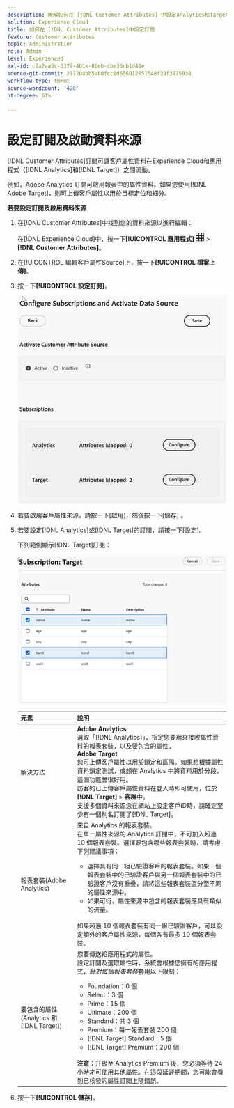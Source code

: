 ```yaml
---
description: 瞭解如何在 [!DNL Customer Attributes] 中設定Analytics和Target的訂閱，以及啟用資料來源。
solution: Experience Cloud
title: 如何在 [!DNL Customer Attributes]中設定訂閱
feature: Customer Attributes
topic: Administration
role: Admin
level: Experienced
exl-id: cfa2aa5c-337f-401e-80eb-cbe36cb1d41e
source-git-commit: 21120abb5ab0fcc8d556012851548f39f3875038
workflow-type: tm+mt
source-wordcount: '428'
ht-degree: 61%

---
```


# 設定訂閱及啟動資料來源

[!DNL Customer Attributes]訂閱可讓客戶屬性資料在Experience Cloud和應用程式（[!DNL Analytics]和[!DNL Target]）之間流動。

例如，Adobe Analytics 訂閱可啟用報表中的屬性資料。如果您使用[!DNL Adobe Target]，則可上傳客戶屬性以用於目標定位和細分。

**若要設定訂閱及啟用資料來源**

1. 在[!DNL Customer Attributes]中找到您的資料來源以進行編輯：

   在[!DNL Experience Cloud]中，按一下&#x200B;**[!UICONTROL 應用程式]** ![功能表](assets/menu-icon.png) > **[!DNL Customer Attributes]**。

1. 在[!UICONTROL 編輯客戶屬性Source]上，按一下&#x200B;**[!UICONTROL 檔案上傳]**。

1. 按一下&#x200B;**[!UICONTROL 設定訂閱]**。

   ![在 Experience Cloud 中設定訂閱](assets/configure-subscriptions.png)

1. 若要啟用客戶屬性來源，請按一下[啟用] **&#x200B;**，然後按一下[儲存] **&#x200B;**。

1. 若要設定[!DNL Analytics]或[!DNL Target]的訂閱，請按一下[設定]。**&#x200B;**

   下列範例顯示[!DNL Target]訂閱：

   ![步驟結果](assets/subscription-target.png)

   | 元素 | 說明 |
   |--- |--- |
   | 解決方法 | **Adobe Analytics**<br>&#x200B;選取「[!DNL Analytics]」，指定您要用來接收屬性資料的報表套裝，以及要包含的屬性。<br>**Adobe Target**<br>&#x200B;您可上傳客戶屬性以用於鎖定和區隔。如果想根據屬性資料鎖定測試，或想在 Analytics 中將資料用於分段，這個功能會很好用。<br>訪客的已上傳客戶屬性資料在登入時即可使用，位於 **[!DNL Target]** > **客群**&#x200B;中。<br>支援多個資料來源您在網站上設定客戶ID時，請確定至少有一個別名訂閱了[!DNL Target]。 |
   | 報表套裝(Adobe Analytics) | 來自 Analytics 的報表套裝。<br>在單一屬性來源的 Analytics 訂閱中，不可加入超過 10 個報表套裝。選擇要包含哪些報表套裝時，請考慮下列建議事項：<ul><li>選擇具有同一組已驗證客戶的報表套裝。如果一個報表套裝中的已驗證客戶與另一個報表套裝中的已驗證客戶沒有重疊，請將這些報表套裝區分至不同的屬性來源中。</li><li>如果可行，屬性來源中包含的報表套裝應具有類似的流量。</li></ul><br>如果超過 10 個報表套裝有同一組已驗證客戶，可以設定額外的客戶屬性來源，每個各有最多 10 個報表套裝。 |
   | 要包含的屬性 (Analytics 和 [!DNL Target]) | 您要傳送給應用程式的屬性。 <br>設定訂閱及選取屬性時，系統會根據您擁有的應用程式，_針對每個報表套裝_&#x200B;套用以下限制：<ul><li>Foundation：0 個</li><li>Select：3 個</li><li>Prime：15 個</li><li>Ultimate：200 個</li><li>Standard：共 3 個</li><li>Premium：每一報表套裝 200 個</li><li>[!DNL Target] Standard：5 個</li><li>[!DNL Target] Premium：200 個</li></ul><br>**注意：**&#x200B;升級至 Analytics Premium 後，您必須等待 24 小時才可使用其他屬性。在這段延遲期間，您可能會看到已核發的屬性訂閱上限錯誤。 |

1. 按一下&#x200B;**[!UICONTROL 儲存]**。
